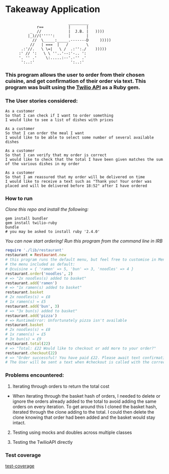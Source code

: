 Takeaway Application
==================
```
                            _________
              r==           |       |
           _  //            |  J.B. |   ))))
          |_)//(''''':      |       |
            //  \_____:_____.-------D     )))))
           //   | ===  |   /        \
       .:'//.   \ \=|   \ /  .:'':./    )))))
      :' // ':   \ \ ''..'--:'-.. ':
      '. '' .'    \:.....:--'.-'' .'
       ':..:'                ':..:'

```

### This program allows the user to order from their chosen cuisine, and get confirmation of their order via text. This program was built using the [Twilio API](https://www.twilio.com/) as a Ruby gem.

### The User stories considered:

```
As a customer
So that I can check if I want to order something
I would like to see a list of dishes with prices

As a customer
So that I can order the meal I want
I would like to be able to select some number of several available dishes

As a customer
So that I can verify that my order is correct
I would like to check that the total I have been given matches the sum of the various dishes in my order

As a customer
So that I am reassured that my order will be delivered on time
I would like to receive a text such as "Thank you! Your order was placed and will be delivered before 18:52" after I have ordered
```

### How to run

*Clone this repo and install the following:*

```
gem install bundler
gem install twilio-ruby
bundle
# you may be asked to install ruby '2.4.0'

```

*You can now start ordering! Run this program from the command line in IRB*

```ruby
require './lib/restaurant'
restaurant = Restaurant.new
# this program runs the default menu, but feel free to customise in Menu class!
# the menu included as default:
# @cuisine = { 'ramen' => 5, 'bun' => 3, 'noodles' => 4 }
restaurant.order('noodles', 2)
# => "2x noodles(s) added to basket"
restaurant.add('ramen')
# => "1x ramen(s) added to basket"
restaurant.basket
# 2x noodles(s) = £8
# 1x ramen(s) = £5
restaurant.add('bun', 3)
# => "3x bun(s) added to basket"
restaurant.add('pizza')
# => RuntimeError: Unfortunately pizza isn't available
restaurant.basket
# 2x noodles(s) = £8
# 1x ramen(s) = £5
# 3x bun(s) = £9
restaurant.total(22)
# => "Total: £22 Would like to checkout or add more to your order?"
restaurant.checkout(22)
# => "Order successful! You have paid £22. Please await text confirmation"
# The User will be sent a text when #checkout is called with the correct total
```

### Problems encountered:

1. Iterating through orders to return the total cost

- When iterating through the basket hash of orders, I needed to delete or ignore the orders already added to the total to avoid adding the same orders on every iteration.
To get around this I cloned the basket hash, iterated through the clone adding to the total. I could then delete the clone knowing that order had been added and the basket would stay intact.

2. Testing using mocks and doubles across multiple classes

3. Testing the TwilioAPI directly

### Test coverage

[test-coverage](https://github.com/JessicaBarclay/takeaway-challenge/blob/master/links/test-coverage.png)
